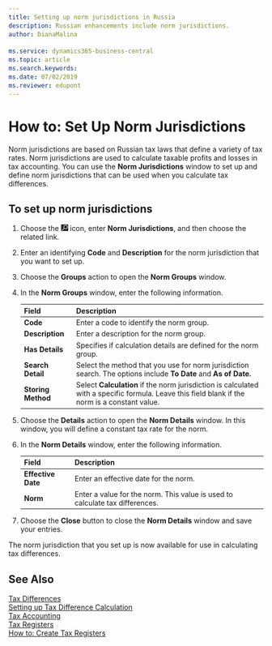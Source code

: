 ```yaml
---
title: Setting up norm jurisdictions in Russia
description: Russian enhancements include norm jurisdictions.
author: DianaMalina

ms.service: dynamics365-business-central
ms.topic: article
ms.search.keywords:
ms.date: 07/02/2019
ms.reviewer: edupont
---
```


# How to: Set Up Norm Jurisdictions

Norm jurisdictions are based on Russian tax laws that define a variety of tax rates. Norm jurisdictions are used to calculate taxable profits and losses in tax accounting. You can use the **Norm Jurisdictions** window to set up and define norm jurisdictions that can be used when you calculate tax differences.

## To set up norm jurisdictions

1. Choose the ![Lightbulb that opens the Tell Me feature](../../media/ui-search/search_small.png "Tell me what you want to do") icon, enter **Norm Jurisdictions**, and then choose the related link.

2. Enter an identifying **Code** and **Description** for the norm jurisdiction that you want to set up.

3. Choose the **Groups** action to open the **Norm Groups** window.

4. In the **Norm Groups** window, enter the following information.

   | Field              | Description                                                  |
   | :----------------- | :----------------------------------------------------------- |
   | **Code**           | Enter a code to identify the norm group.                     |
   | **Description**    | Enter a description for the norm group.                      |
   | **Has Details**    | Specifies if calculation details are defined for the norm group. |
   | **Search Detail**  | Select the method that you use for norm jurisdiction search. The options include **To Date** and **As of Date.** |
   | **Storing Method** | Select **Calculation** if the norm jurisdiction is calculated with a specific formula. Leave this field blank if the norm is a constant value. |

5. Choose the **Details** action to open the **Norm Details** window. In this window, you will define a constant tax rate for the norm.

6. In the **Norm Details** window, enter the following information.

   | Field              | Description                                                  |
   | :----------------- | :----------------------------------------------------------- |
   | **Effective Date** | Enter an effective date for the norm.                        |
   | **Norm**           | Enter a value for the norm. This value is used to calculate tax differences. |

7. Choose the **Close** button to close the **Norm Details** window and save your entries.

The norm jurisdiction that you set up is now available for use in calculating tax differences.

## See Also

[Tax Differences](Tax-Differences.md)  
[Setting up Tax Difference Calculation](Setting-up-Tax-Difference-Calculation.md)  
[Tax Accounting](Tax-Accounting.md)  
[Tax Registers](Tax-Registers.md)  
[How to: Create Tax Registers](How-to-Create-Tax-Registers.md)  
